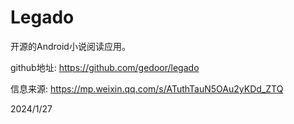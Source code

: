 # Legado

开源的Android小说阅读应用。  

github地址: https://github.com/gedoor/legado  


信息来源: https://mp.weixin.qq.com/s/ATuthTauN5OAu2yKDd_ZTQ  


2024/1/27  
